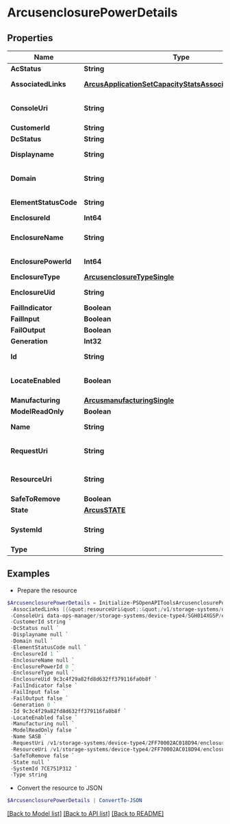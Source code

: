 # ArcusenclosurePowerDetails
## Properties

Name | Type | Description | Notes
------------ | ------------- | ------------- | -------------
**AcStatus** | **String** |  | [optional] 
**AssociatedLinks** | [**ArcusApplicationSetCapacityStatsAssociatedLinksInner[]**](ArcusApplicationSetCapacityStatsAssociatedLinksInner.md) | Associated Links Details | [optional] 
**ConsoleUri** | **String** | consoleUri for detailed storage object | [optional] 
**CustomerId** | **String** | customerId | [optional] 
**DcStatus** | **String** |  | [optional] 
**Displayname** | **String** | Enclosure power Display name | [optional] 
**Domain** | **String** | Domain that the resource belongs to | [optional] 
**ElementStatusCode** | **String** | Enclosure status code | [optional] 
**EnclosureId** | **Int64** |  | [optional] 
**EnclosureName** | **String** | Name of the enclosure power. | [optional] 
**EnclosurePowerId** | **Int64** | Numeric ID of the resource | [optional] 
**EnclosureType** | [**ArcusenclosureTypeSingle**](ArcusenclosureTypeSingle.md) |  | [optional] 
**EnclosureUid** | **String** | Parent UID of the resource. | [optional] 
**FailIndicator** | **Boolean** |  | [optional] 
**FailInput** | **Boolean** |  | [optional] 
**FailOutput** | **Boolean** |  | [optional] 
**Generation** | **Int32** | generation | [optional] 
**Id** | **String** | Unique Identifier of the resource. | [optional] 
**LocateEnabled** | **Boolean** | Indicates if the locate beacon is enabled or not | [optional] 
**Manufacturing** | [**ArcusmanufacturingSingle**](ArcusmanufacturingSingle.md) |  | [optional] 
**ModelReadOnly** | **Boolean** |  | [optional] 
**Name** | **String** | Name of the resource. | [optional] 
**RequestUri** | **String** | resourceUri for detailed enclosure object | [optional] 
**ResourceUri** | **String** | resourceUri for detailed enclosure object | [optional] 
**SafeToRemove** | **Boolean** |  | [optional] 
**State** | [**ArcusSTATE**](ArcusSTATE.md) |  | [optional] 
**SystemId** | **String** | SystemUid/Serial Number  of the array. | [optional] 
**Type** | **String** | type | [optional] 

## Examples

- Prepare the resource
```powershell
$ArcusenclosurePowerDetails = Initialize-PSOpenAPIToolsArcusenclosurePowerDetails  -AcStatus null `
 -AssociatedLinks [{&quot;resourceUri&quot;:&quot;/v1/storage-systems/device-type4/2FF70002AC01F0FF&quot;,&quot;type&quot;:&quot;systems&quot;},{&quot;resourceUri&quot;:&quot;/v1/storage-systems/device-type4/2FF70002AC01F0FF/enclosures/9c3c4f29a82fd8d632ff379116fa0b8f&quot;,&quot;type&quot;:&quot;enclosures&quot;}] `
 -ConsoleUri data-ops-manager/storage-systems/device-type4/SGH014XGSP/enclosures/9c3c4f29a82fd8d632ff379116fa0b8f/enclosure-powers/8621946048c1cb24bdfc57e9b3b460ac `
 -CustomerId string `
 -DcStatus null `
 -Displayname null `
 -Domain null `
 -ElementStatusCode null `
 -EnclosureId 1 `
 -EnclosureName null `
 -EnclosurePowerId 0 `
 -EnclosureType null `
 -EnclosureUid 9c3c4f29a82fd8d632ff379116fa0b8f `
 -FailIndicator false `
 -FailInput false `
 -FailOutput false `
 -Generation 0 `
 -Id 9c3c4f29a82fd8d632ff379116fa0b8f `
 -LocateEnabled false `
 -Manufacturing null `
 -ModelReadOnly false `
 -Name SASB `
 -RequestUri /v1/storage-systems/device-type4/2FF70002AC018D94/enclosures/9c3c4f29a82fd8d632ff379116fa0b8f/enclosure-powers/8621946048c1cb24bdfc57e9b3b460ac `
 -ResourceUri /v1/storage-systems/device-type4/2FF70002AC018D94/enclosures/9c3c4f29a82fd8d632ff379116fa0b8f/enclosure-powers/8621946048c1cb24bdfc57e9b3b460ac `
 -SafeToRemove false `
 -State null `
 -SystemId 7CE751P312 `
 -Type string
```

- Convert the resource to JSON
```powershell
$ArcusenclosurePowerDetails | ConvertTo-JSON
```

[[Back to Model list]](../README.md#documentation-for-models) [[Back to API list]](../README.md#documentation-for-api-endpoints) [[Back to README]](../README.md)

